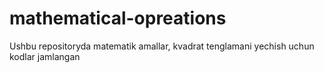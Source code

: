 # mathematical-opreations
Ushbu repositoryda matematik amallar, kvadrat tenglamani yechish uchun kodlar jamlangan
